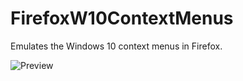 # FirefoxW10ContextMenus
Emulates the Windows 10 context menus in Firefox.

![Preview](https://raw.githubusercontent.com/M1ch431/FirefoxW10ContextMenus/master/Preview.png "Preview")
